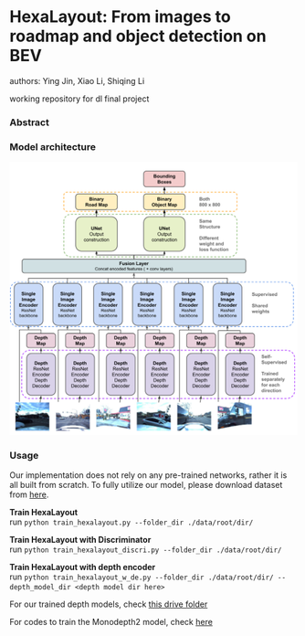 # HexaLayout: From images to roadmap and object detection on BEV
authors: Ying Jin, Xiao Li, Shiqing Li

working repository for dl final project

### Abstract 

### Model architecture
<img src="model_architecture.png" width="600">

### Usage 
Our implementation does not rely on any pre-trained networks, rather it is all built from scratch. To fully utilize our model, please download dataset from [here](https://drive.google.com/drive/folders/1wXQmPyoEGkHB8Jq2uZ2uSZa7TgLhw3Mb).

**Train HexaLayout** <br>
run `python train_hexalayout.py --folder_dir ./data/root/dir/`

**Train HexaLayout with Discriminator** <br>
run `python train_hexalayout_discri.py --folder_dir ./data/root/dir/`

**Train HexaLayout with depth encoder** <br>
run `python train_hexalayout_w_de.py --folder_dir ./data/root/dir/ --depth_model_dir <depth model dir here>` 

For our trained depth models, check [this drive folder](https://drive.google.com/drive/folders/1xdHYG5ti_S0rtzNTagoOryZWziu02MQY?usp=sharing) 

For codes to train the Monodepth2 model, check [here](https://github.com/Heimine/monodepth2)

